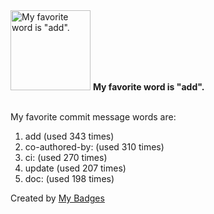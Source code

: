 <img src="https://my-badges.github.io/my-badges/favorite-word.png" alt="My favorite word is &quot;add&quot;." title="My favorite word is &quot;add&quot;." width="128">
<strong>My favorite word is &quot;add&quot;.</strong>
<br><br>

My favorite commit message words are:

1. add (used 343 times)
2. co-authored-by: (used 310 times)
3. ci: (used 270 times)
4. update (used 207 times)
5. doc: (used 198 times)


Created by <a href="https://github.com/my-badges/my-badges">My Badges</a>
